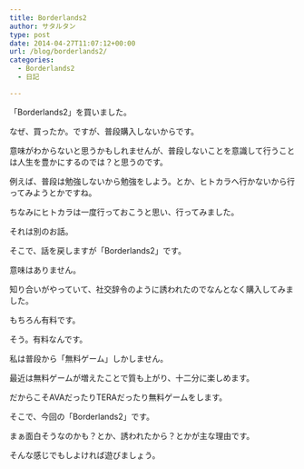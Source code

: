 ```yaml
---
title: Borderlands2
author: サタルタン
type: post
date: 2014-04-27T11:07:12+00:00
url: /blog/borderlands2/
categories:
  - Borderlands2
  - 日記

---
```

「Borderlands2」を買いました。

なぜ、買ったか。ですが、普段購入しないからです。

意味がわからないと思うかもしれませんが、普段しないことを意識して行うことは人生を豊かにするのでは？と思うのです。

例えば、普段は勉強しないから勉強をしよう。とか、ヒトカラへ行かないから行ってみようとかですね。

ちなみにヒトカラは一度行っておこうと思い、行ってみました。

それは別のお話。

そこで、話を戻しますが「Borderlands2」です。

意味はありません。

知り合いがやっていて、社交辞令のように誘われたのでなんとなく購入してみました。

もちろん有料です。

そう。有料なんです。

私は普段から「無料ゲーム」しかしません。

最近は無料ゲームが増えたことで質も上がり、十二分に楽しめます。

だからこそAVAだったりTERAだったり無料ゲームをします。

そこで、今回の「Borderlands2」です。

まぁ面白そうなのかも？とか、誘われたから？とかが主な理由です。

そんな感じでもしよければ遊びましょう。